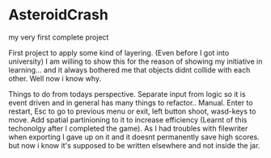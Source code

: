 # AsteroidCrash
my very first complete project

First project to apply some kind of layering. (Even before I got into university)
I am willing to show this for the reason of showing my initiative in learning... and it always bothered me that objects didnt collide with each other. Well now i know why. 

Things to do from todays perspective.
Separate input from logic so it is event driven and in general has many things to refactor..
Manual. Enter to restart, Esc to go to previous menu or exit, left button shoot, wasd-keys to move.
Add spatial partinioning to it to increase efficiency (Learnt of this techonolgy after I completed the game).
As I had troubles with filewriter when exporting I gave up on it and it doesnt permanently save high scores. but now i know it's supposed to be written elsewhere and not inside the jar.
